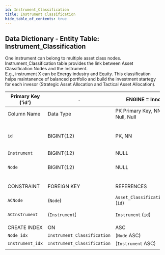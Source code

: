 ```yaml
---
id: Instrument_Classification
title: Instrument Classification
hide_table_of_contents: true
---
```


## Data Dictionary - Entity Table: Instrument_Classification

One instrument can belong to multiple asset class nodes. 
Instrument_Classification table provides the link between Asset Classification Nodes and the Instrument.  
E.g., instrument X can be Energy industry and Equity. This classification helps maintanence of balanced portfolio and build the investment startegy for each invesor (Strategic Asset Allocation and Tactical Asset Allocation).	


| Primary Key ('id')|.|ENGINE = InnoDB|.|.|
|---|---|---|---|---|
|Column Name|Data Type|PK Primary Key, NN-Not Null, Null|Example|Comments|
||
|`id`|BIGINT(12)|PK, NN|1|PrimaryKey-ID, Not Null (auto creates)|
|`Instrument`|BIGINT(12)|NULL|2|Instrument id|
|`Node`|BIGINT(12)|NULL|2|Asset Classification Node Id|
||
|CONSTRAINT|FOREIGN KEY|REFERENCES|ON DELETE|ON UPDATE|
|`ACNode`|(`Node`)|`Asset_Classification_Node` (`id`)| NO ACTION|NO ACTION|
|`ACInstrument`|(`Instrument`)|`Instrument` (`id`)| NO ACTION|NO ACTION|
||
|CREATE INDEX|ON|ASC|VISIBLE|.|
|`Node_idx`|`Instrument_Classification`| (`Node` ASC)| VISIBLE|.|
|`Instrument_idx` |`Instrument_Classification`| (`Instrument` ASC)| VISIBLE|.|
||
